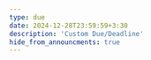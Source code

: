 ```yaml
---
type: due
date: 2024-12-28T23:59:59+3:30
description: 'Custom Due/Deadline'
hide_from_announcments: true
---
```

